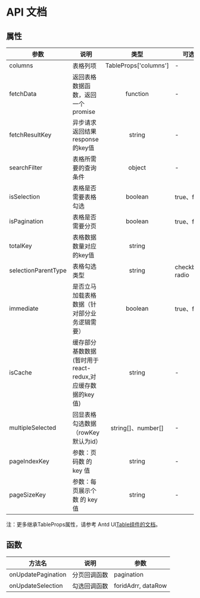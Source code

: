 # API 文档

## 属性

| 参数                | 说明                                                       |         类型          | 可选值          |  默认值   |
| ------------------- | ---------------------------------------------------------- | :-------------------: | --------------- | :-------: |
| columns             | 表格列项                                                   | TableProps['columns'] | -               |     -     |
| fetchData           | 返回表格数据函数，返回一个promise                          |       function        | -               |     -     |
| fetchResultKey      | 异步请求返回结果response的key值                            |        string         | -               |   data    |
| searchFilter        | 表格所需要的查询条件                                       |        object         | -               |     -     |
| isSelection         | 表格是否需要表格勾选                                       |        boolean        | true、false     |   true    |
| isPagination        | 表格是否需要分页                                           |        boolean        | true、false     |   true    |
| totalKey            | 表格数据数量对应的key值                                    |        string         |                 |   data    |
| selectionParentType | 表格勾选类型                                               |        string         | checkbox、radio | checkbox  |
| immediate           | 是否立马加载表格数据（针对部分业务逻辑需要）               |        boolean        | true、false     |   false   |
| isCache             | 缓存部分基数数据 (暂时用于react-redux,对应缓存数据的key值) |        string         | -               |     -     |
| multipleSelected    | 回显表格勾选数据（rowKey默认为id）                         |  string[]、number[]   | -               |    []     |
| pageIndexKey        | 参数：页码数 的 key 值                                     |        string         | -               | pageIndex |
| pageSizeKey         | 参数：每页展示个数 的 key 值                               |        string         | -               | pageSize  |

注：更多继承TableProps属性，请参考 Antd UI[Table组件的文档](https://ant-design.antgroup.com/components/table-cn)。

## 函数

| 方法名             | 说明         | 参数               |
| ------------------ | ------------ | ------------------ |
| onUpdatePagination | 分页回调函数 | pagination         |
| onUpdateSelection  | 勾选回调函数 | foridAdrr, dataRow |
